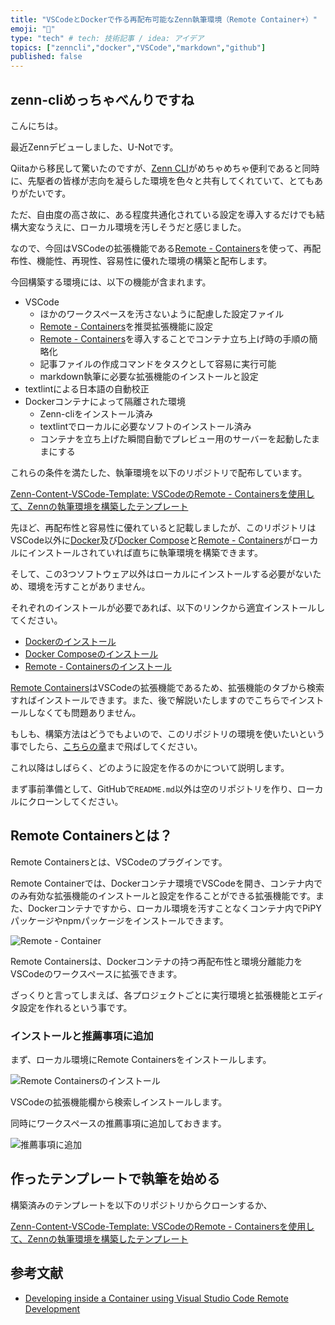```yaml
---
title: "VSCodeとDockerで作る再配布可能なZenn執筆環境（Remote Container+）"
emoji: "💬"
type: "tech" # tech: 技術記事 / idea: アイデア
topics: ["zenncli","docker","VSCode","markdown","github"]
published: false
---
```


## zenn-cliめっちゃべんりですね

こんにちは。

最近Zennデビューしました、U-Notです。

Qiitaから移民して驚いたのですが、[Zenn CLI](https://zenn.dev/zenn/articles/install-zenn-cli)がめちゃめちゃ便利であると同時に、先駆者の皆様が志向を凝らした環境を色々と共有してくれていて、とてもありがたいです。

ただ、自由度の高さ故に、ある程度共通化されている設定を導入するだけでも結構大変なうえに、ローカル環境を汚しそうだと感じました。

なので、今回はVSCodeの拡張機能である[Remote - Containers](https://marketplace.visualstudio.com/items?itemName=ms-vscode-remote.remote-containers)を使って、再配布性、機能性、再現性、容易性に優れた環境の構築と配布します。

今回構築する環境には、以下の機能が含まれます。

- VSCode
    - ほかのワークスペースを汚さないように配慮した設定ファイル
    - [Remote - Containers](https://marketplace.visualstudio.com/items?itemName=ms-vscode-remote.remote-containers)を推奨拡張機能に設定
    - [Remote - Containers](https://marketplace.visualstudio.com/items?itemName=ms-vscode-remote.remote-containers)を導入することでコンテナ立ち上げ時の手順の簡略化
    - 記事ファイルの作成コマンドをタスクとして容易に実行可能
    - markdown執筆に必要な拡張機能のインストールと設定
- textlintによる日本語の自動校正
- Dockerコンテナによって隔離された環境
    - Zenn-cliをインストール済み
    - textlintでローカルに必要なソフトのインストール済み
    - コンテナを立ち上げた瞬間自動でプレビュー用のサーバーを起動したままにする

これらの条件を満たした、執筆環境を以下のリポジトリで配布しています。

[Zenn-Content-VSCode-Template: VSCodeのRemote - Containersを使用して、Zennの執筆環境を構築したテンプレート](https://github.com/Uno-Takashi/Zenn-Content-VSCode-Template)

先ほど、再配布性と容易性に優れていると記載しましたが、このリポジトリはVSCode以外に[Docker](https://docs.docker.com/get-docker/)及び[Docker Compose](https://docs.docker.com/compose/install/)と[Remote - Containers](https://marketplace.visualstudio.com/items?itemName=ms-vscode-remote.remote-containers)がローカルにインストールされていれば直ちに執筆環境を構築できます。

そして、この3つソフトウェア以外はローカルにインストールする必要がないため、環境を汚すことがありません。

それぞれのインストールが必要であれば、以下のリンクから適宜インストールしてください。

- [Dockerのインストール](https://docs.docker.com/get-docker/)
- [Docker Composeのインストール](https://docs.docker.com/compose/install/)
- [Remote - Containersのインストール](https://marketplace.visualstudio.com/items?itemName=ms-vscode-remote.remote-containers)

[Remote Containers](https://marketplace.visualstudio.com/items?itemName=ms-vscode-remote.remote-containers)はVSCodeの拡張機能であるため、拡張機能のタブから検索すればインストールできます。また、後で解説いたしますのでこちらでインストールしなくても問題ありません。

もしも、構築方法はどうでもよいので、このリポジトリの環境を使いたいという事でしたら、[こちらの章](#作ったテンプレートで執筆を始める)まで飛ばしてください。

これ以降はしばらく、どのように設定を作るのかについて説明します。

まず事前準備として、GitHubで`README.md`以外は空のリポジトリを作り、ローカルにクローンしてください。

## Remote Containersとは？

Remote Containersとは、VSCodeのプラグインです。

Remote Containerでは、Dockerコンテナ環境でVSCodeを開き、コンテナ内でのみ有効な拡張機能のインストールと設定を作ることができる拡張機能です。また、Dockerコンテナですから、ローカル環境を汚すことなくコンテナ内でPiPYパッケージやnpmパッケージをインストールできます。

![Remote - Container](https://storage.googleapis.com/zenn-user-upload/9867fb4f14db656f56c9e23d.png)

Remote Containersは、Dockerコンテナの持つ再配布性と環境分離能力をVSCodeのワークスペースに拡張できます。

ざっくりと言ってしまえば、各プロジェクトごとに実行環境と拡張機能とエディタ設定を作れるという事です。

### インストールと推薦事項に追加

まず、ローカル環境にRemote Containersをインストールします。

![Remote Containersのインストール](https://storage.googleapis.com/zenn-user-upload/1d4650f3547c8fe6055de12c.png)

VSCodeの拡張機能欄から検索しインストールします。

同時にワークスペースの推薦事項に追加しておきます。

![推薦事項に追加](https://storage.googleapis.com/zenn-user-upload/1806397c44738da420632db0.png)

## 作ったテンプレートで執筆を始める

構築済みのテンプレートを以下のリポジトリからクローンするか、

[Zenn-Content-VSCode-Template: VSCodeのRemote - Containersを使用して、Zennの執筆環境を構築したテンプレート](https://github.com/Uno-Takashi/Zenn-Content-VSCode-Template)

## 参考文献

- [Developing inside a Container using Visual Studio Code Remote Development](https://code.visualstudio.com/docs/remote/containers)